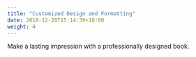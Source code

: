 ```yaml
---
title: "Customized Design and Formatting"
date: 2018-12-28T15:14:39+10:00
weight: 4
---
```


Make a lasting impression with a professionally designed book. 